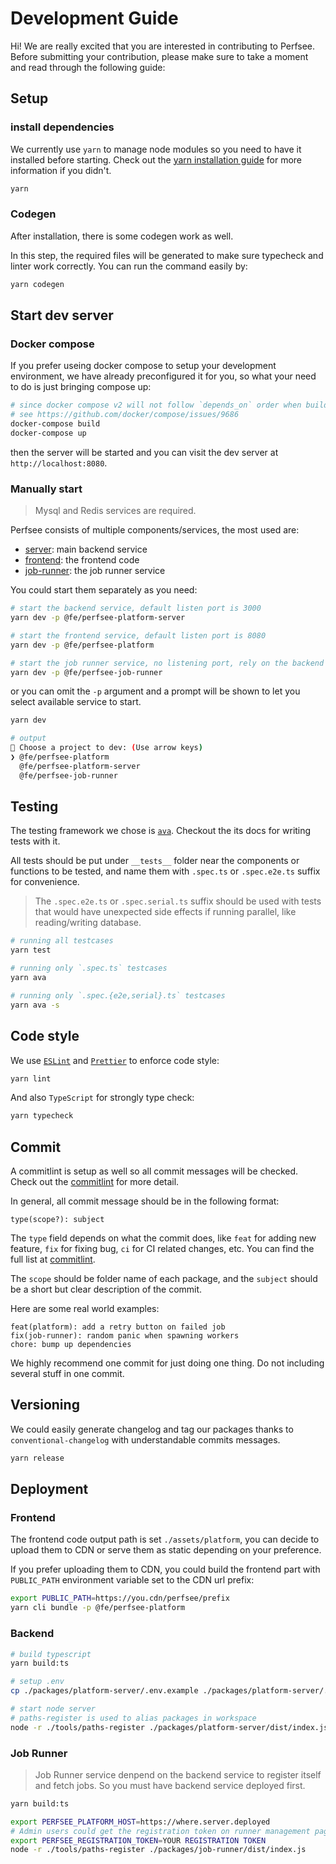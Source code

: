 # Development Guide

Hi! We are really excited that you are interested in contributing to Perfsee.
Before submitting your contribution, please make sure to take a moment and read through the following guide:

## Setup

### install dependencies

We currently use `yarn` to manage node modules so you need to have it installed before starting.
Check out the [yarn installation guide](https://yarnpkg.com/en/docs/install) for more information if you didn't.

```bash
yarn
```

### Codegen

After installation, there is some codegen work as well.

In this step, the required files will be generated to make sure typecheck and linter work correctly. You can run the command easily by:

```bash
yarn codegen
```

## Start dev server

### Docker compose

If you prefer useing docker compose to setup your development environment, we have already preconfigured it for you, so what your need to do is just bringing compose up:

```bash
# since docker compose v2 will not follow `depends_on` order when building images, you should build develop image separately.
# see https://github.com/docker/compose/issues/9686
docker-compose build
docker-compose up
```

then the server will be started and you can visit the dev server at `http://localhost:8080`.

### Manually start

> Mysql and Redis services are required.

Perfsee consists of multiple components/services, the most used are:

- [server](./packages/platform-server): main backend service
- [frontend](./packages/platform): the frontend code
- [job-runner](./packages/job-runner): the job runner service

You could start them separately as you need:

```bash
# start the backend service, default listen port is 3000
yarn dev -p @fe/perfsee-platform-server

# start the frontend service, default listen port is 8080
yarn dev -p @fe/perfsee-platform

# start the job runner service, no listening port, rely on the backend service
yarn dev -p @fe/perfsee-job-runner
```

or you can omit the `-p` argument and a prompt will be shown to let you select available service to start.

```bash
yarn dev

# output
🐒 Choose a project to dev: (Use arrow keys)
❯ @fe/perfsee-platform
  @fe/perfsee-platform-server
  @fe/perfsee-job-runner
```

## Testing

The testing framework we chose is [`ava`](https://github.com/avajs/ava). Checkout the its docs for writing tests with it.

All tests should be put under `__tests__` folder near the components or functions to be tested, and name them with `.spec.ts` or `.spec.e2e.ts` suffix for convenience.

> The `.spec.e2e.ts` or `.spec.serial.ts` suffix should be used with tests that would have unexpected side effects if running parallel, like reading/writing database.

```bash
# running all testcases
yarn test

# running only `.spec.ts` testcases
yarn ava

# running only `.spec.{e2e,serial}.ts` testcases
yarn ava -s
```

## Code style

We use [`ESLint`](./.eslintrc.js) and [`Prettier`](./package.json) to enforce code style:

```bash
yarn lint
```

And also `TypeScript` for strongly type check:

```bash
yarn typecheck
```

## Commit

A commitlint is setup as well so all commit messages will be checked.
Check out the [commitlint](https://github.com/conventional-changelog/commitlint) for more detail.

In general, all commit message should be in the following format:

```
type(scope?): subject
```

The `type` field depends on what the commit does, like `feat` for adding new feature, `fix` for fixing bug, `ci` for CI related changes, etc. You can find the full list at [commitlint](https://github.com/conventional-changelog/commitlint).

The `scope` should be folder name of each package, and the `subject` should be a short but clear description of the commit.

Here are some real world examples:

```
feat(platform): add a retry button on failed job
fix(job-runner): random panic when spawning workers
chore: bump up dependencies
```

We highly recommend one commit for just doing one thing. Do not including several stuff in one commit.

## Versioning

We could easily generate changelog and tag our packages thanks to `conventional-changelog` with understandable commits messages.

```bash
yarn release
```

## Deployment

### Frontend

The frontend code output path is set `./assets/platform`, you can decide to upload them to CDN or serve them as static depending on your preference.

If you prefer uploading them to CDN, you could build the frontend part with `PUBLIC_PATH` environment variable set to the CDN url prefix:

```bash
export PUBLIC_PATH=https://you.cdn/perfsee/prefix
yarn cli bundle -p @fe/perfsee-platform
```

### Backend

```bash
# build typescript
yarn build:ts

# setup .env
cp ./packages/platform-server/.env.example ./packages/platform-server/.env

# start node server
# paths-register is used to alias packages in workspace
node -r ./tools/paths-register ./packages/platform-server/dist/index.js
```

### Job Runner

> Job Runner service denpend on the backend service to register itself and fetch jobs.
> So you must have backend service deployed first.

```bash
yarn build:ts

export PERFSEE_PLATFORM_HOST=https://where.server.deployed
# Admin users could get the registration token on runner management page
export PERFSEE_REGISTRATION_TOKEN=YOUR REGISTRATION TOKEN
node -r ./tools/paths-register ./packages/job-runner/dist/index.js
```
